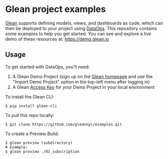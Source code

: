 # Glean project examples

[Glean](https://glean.io) supports defining models, views, and dashboards as code, which can then be deployed to your project using [DataOps](https://docs.glean.io/docs/data-ops/). This repository contains some examples to help you get started. You can see and explore a live demo of these resources at: https://demo.glean.io

## Usage

To get started with DataOps, you'll need:

1. A Glean Demo Project (sign up on the [Glean homepage](https://glean.io) and use the "Import Demo Project" option in the top-left menu after logging in)
2. A Glean [Access Key](https://docs.glean.io/docs/data-ops/Using-the-Glean-CLI/#1-create-an-access-key) for your Demo Project in your local environment

To install the Glean CLI:

```
$ pip install glean-cli
```

To pull this repo locally:

```
$ git clone https://github.com/gleannyc/examples.git
```

To create a Preview Build:

```
$ glean preview (subdirectory)
# Example:
$ glean preview ./01_subscription
```
